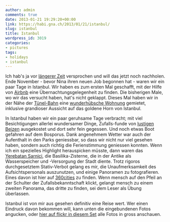 ```yaml
---
author: admin
comments: true
date: 2013-01-21 19:29:20+00:00
link: https://habi.gna.ch/2013/01/21/istanbul/
slug: istanbul
title: Istanbul
wordpress_id: 3019
categories:
- pictures
tags:
- holidays
- istanbul
---
```


Ich hab's ja vor [längerer Zeit](https://habi.gna.ch/2012/12/01/mein-foto-fur-die-nzz/) versprochen und will das jetzt noch nachholen. Ende November - bevor Nina ihren neuen Job begonnen hat - waren wir ein paar Tage in Istanbul. Wir haben es zum ersten Mal geschafft, mit der Hilfe von [Airbnb](https://www.airbnb.com/) eine Übernachtungsgelegenheit zu finden. Die bisherigen Male, wo wir das versucht haben, hat's nicht geklappt. Dieses Mal haben wir in der Nähe der [Tünel-Bahn](http://de.wikipedia.org/wiki/T%C3%BCnel) eine [wunderhübsche Wohnung](https://www.airbnb.com/rooms/645976) gemietet, inklusive grandioser Aussicht auf das goldene Horn von Istanbul.




In Istanbul haben wir ein paar geruhsame Tage verbracht; mit viel Besichtigungen allerlei wundersamer Dinge, Zufalls-funde von [lustigen](http://www.tripadvisor.com/Restaurant_Review-g293974-d1028245-Reviews-Lokanta_helvetia-Istanbul.html) [Beizen](http://www.acikmutfak.org/) ausgekostet und dort sehr fein gegessen. Und noch etwas Boot gefahren auf dem Bosporus. Dank angenehmem Wetter war auch der Aufenthalt in den Parks geniessbar, so dass wir nicht nur viel gesehen haben, sondern auch richtig die Ferienstimmung geniessen konnten. Wenn ich ein spezielles Highlight herauspicken müsste, dann waren das [Yerebatan Sarnici](http://de.wikipedia.org/wiki/Cisterna_Basilica), die Basilika-Zisterne, die in der Antike als Wasserspeicher und -Versorgung der Stadt diente. Trotz rigoros durchgesetztem Stativ-Verbot gelang es mir, die Unaufmerksamkeit des Aufsichtspersonals auszunutzen, und einige Panoramen zu fotografieren. Eines davon ist hier auf [360cities](http://www.360cities.net/image/turkey-istanbul-basilicacystern2) zu finden. Wenn mensch auf den Pfeil an der Schulter der Zufallsbekanntschaft klickt, gelangt mensch zu einem zweiten Panorama, das dritte zu finden, sei dem Leser als Übung überlassen.




Istanbul ist von mir aus gesehen definitiv eine Reise wert. Wer einen Eindruck davon bekommen will, kann unten die eingebundenen Fotos angucken, oder [hier auf flickr in diesem Set](http://www.flickr.com/photos/habi/sets/72157632180912796/) alle Fotos in gross anschauen.  




